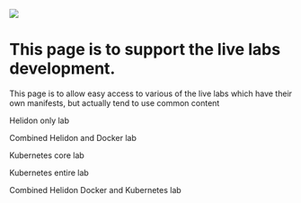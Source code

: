 ![](../../../common/images/customer.logo2.png)

# This page is to support the live labs development.
This page is to allow easy access to various of the live labs which have their own manifests, but actually tend to use common content

Helidon only lab

Combined Helidon and Docker lab

Kubernetes core lab

Kubernetes entire lab

Combined Helidon Docker and Kubernetes lab